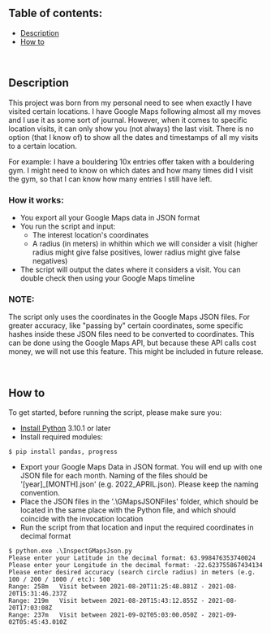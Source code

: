 ## Table of contents:
* [Description](#Description)
* [How to](#How-to)

<br>

## Description
This project was born from my personal need to see when exactly I have visited certain locations.
I have Google Maps following almost all my moves and I use it as some sort of journal. However, when it comes to specific location visits, it can only show you (not always) the last visit. There is no option (that I know of) to show all the dates and timestamps of all my visits to a certain location.

For example: I have a bouldering 10x entries offer taken with a bouldering gym. I might need to know on which dates and how many times did I visit the gym, so that I can know how many entries I still have left.

### How it works:
* You export all your Google Maps data in JSON format
* You run the script and input:
    * The interest location's coordinates
    * A radius (in meters) in whithin which we will consider a visit (higher radius might give false positives, lower radius might give false negatives)
* The script will output the dates where it considers a visit. You can double check then using your Google Maps timeline

### NOTE:
The script only uses the coordinates in the Google Maps JSON files. For greater accuracy, like "passing by" certain coordinates, some specific hashes inside these JSON files need to be converted to coordinates. This can be done using the Google Maps API, but because these API calls cost money, we will not use this feature. This might be included in future release. 

<br>

## How to
To get started, before running the script, please make sure you:
* [Install Python](https://www.python.org/downloads/) 3.10.1 or later 
* Install required modules:
```
$ pip install pandas, progress
```
* Export your Google Maps Data in JSON format. You will end up with one JSON file for each month. Naming of the files should be '[year]_[MONTH].json' (e.g. 2022_APRIL.json). Please keep the naming convention. 
* Place the JSON files in the '.\GMapsJSONFiles' folder, which should be located in the same place with the Python file, and which should coincide with the invocation location
* Run the script from that location and input the required coordinates in decimal format
```
$ python.exe .\InspectGMapsJson.py
Please enter your Latitude in the decimal format: 63.998476353740024
Please enter your Longitude in the decimal format: -22.623755867434134
Please enter desired accuracy (search circle radius) in meters (e.g. 100 / 200 / 1000 / etc): 500
Range: 258m   Visit between 2021-08-20T11:25:48.881Z - 2021-08-20T15:31:46.237Z
Range: 219m   Visit between 2021-08-20T15:43:12.855Z - 2021-08-20T17:03:08Z
Range: 237m   Visit between 2021-09-02T05:03:00.050Z - 2021-09-02T05:45:43.010Z
```
